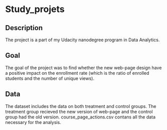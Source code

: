 # Study_projets
## Description
The project is a part of my Udacity nanodegree program in Data Analytics.

## Goal
The goal of the project was to find whether the new web-page design have a positive impact on the enrollment rate
(which is the ratio of enrolled students and the number of unique views).

## Data
The dataset includes the data on both treatment and control groups. The treatment group recieved the new version of web-page
and the control group had the old version.
course_page_actions.csv contans all the data necessary for the analysis.
